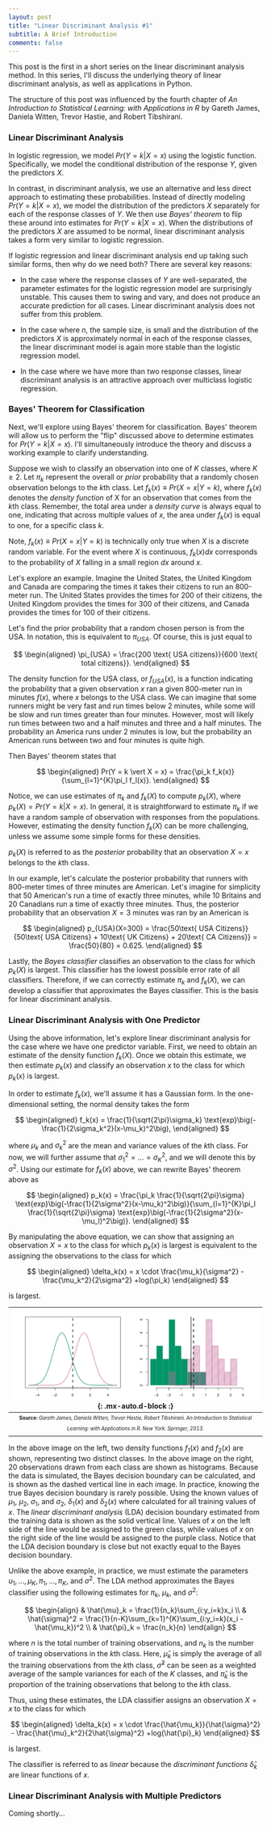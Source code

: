 ```yaml
---
layout: post
title: "Linear Discriminant Analysis #1"
subtitle: A Brief Introduction
comments: false
---
```


This post is the first in a short series on the linear discriminant analysis method.  In this series, I'll discuss the underlying theory of linear discriminant analysis, as well as applications in Python.

The structure of this post was influenced by the fourth chapter of *An Introduction to Statistical Learning: with Applications in R* by Gareth James, Daniela Witten, Trevor Hastie, and Robert Tibshirani.

### Linear Discriminant Analysis

In logistic regression, we model $Pr(Y=k \vert X=x)$ using the logistic function.  Specifically, we model the conditional distribution of the response $Y$, given the predictors $X$.

In contrast, in discriminant analysis, we use an alternative and less direct approach to estimating these probabilities.  Instead of directly modeling $Pr(Y=k \vert X=x)$, we model the distribution of the predictors $X$ separately for each of the response classes of $Y$.  We then use *Bayes' theorem* to flip these around into estimates for $Pr(Y=k \vert X=x)$.  When the distributions of the predictors $X$ are assumed to be normal, linear discriminant analysis takes a form very similar to logistic regression.

If logistic regression and linear discriminant analysis end up taking such similar forms, then why do we need both?  There are several key reasons:

* In the case where the response classes of $Y$ are well-separated, the parameter estimates for the logistic regression model are surprisingly unstable.  This causes them to swing and vary, and does not produce an accurate prediction for all cases.  Linear discriminant analysis does not suffer from this problem.

* In the case where *n*, the sample size, is small and the distribution of the predictors $X$ is approximately normal in each of the response classes, the linear discriminant model is again more stable than the logistic regression model.

* In the case where we have more than two response classes, linear discriminant analysis is an attractive approach over multiclass logistic regression.

### Bayes' Theorem for Classification

Next, we'll explore using Bayes' theorem for classification.  Bayes' theorem will allow us to perform the "flip" discussed above to determine estimates for $Pr(Y=k \vert X=x)$.  I'll simultaneously introduce the theory and discuss a working example to clarify understanding.

Suppose we wish to classify an observation into one of $K$ classes, where $K \geq 2$.  Let $\pi_k$ represent the overall or *prior* probability that a randomly chosen observation belongs to the $k$th class.  Let $f_k(x) \equiv Pr(X=x \vert Y=k)$, where $f_k(x)$ denotes the *density function* of X for an observation that comes from the $k$th class.  Remember, the total area under a *density curve* is always equal to one, indicating that across multiple values of $x$, the area under $f_k(x)$ is equal to one, for a specific class $k$.

Note, $f_k(x) \equiv Pr(X=x \vert Y=k)$ is technically only true when $X$ is a discrete random variable.  For the event where $X$ is continuous, $f_k(x)dx$ corresponds to the probability of $X$ falling in a small region $dx$ around $x$.

Let's explore an example.  Imagine the United States, the United Kingdom and Canada are comparing the times it takes their citizens to run an 800-meter run.  The United States provides the times for 200 of their citizens, the United Kingdom provides the times for 300 of their citizens, and Canada provides the times for 100 of their citizens.

Let's find the prior probability that a random chosen person is from the USA.  In notation, this is equivalent to $\pi_{USA}$.  Of course, this is just equal to 

$$
\begin{aligned} 
\pi_{USA} = \frac{200 \text{ USA citizens}}{600 \text{ total citizens}}.
\end{aligned}
$$

The density function for the USA class, or $f_{USA}(x)$, is a function indicating the probability that a given observation $x$ ran a given 800-meter run in minutes $f(x)$, where $x$ belongs to the USA class.  We can imagine that some runners might be very fast and run times below 2 minutes, while some will be slow and run times greater than four minutes.  However, most will likely run times between two and a half minutes and three and a half minutes.  The probability an America runs under 2 minutes is low, but the probability an American runs between two and four minutes is quite high.

Then Bayes' theorem states that

$$
\begin{aligned} 
Pr(Y = k \vert X = x) = \frac{\pi_k f_k(x)}{\sum_{l=1}^{K}\pi_l f_l(x)}.
\end{aligned}
$$


Notice, we can use estimates of $\pi_k$ and $f_k(X)$ to compute $p_k(X)$, where $p_k(X) = Pr(Y = k \vert X = x)$.  In general, it is straightforward to estimate $\pi_k$ if we have a random sample of observation with responses from the populations.  However, estimating the density function $f_k(X)$ can be more challenging, unless we assume some simple forms for these densities.

$p_k(X)$ is referred to as the *posterior* probability that an observation $X = x$ belongs to the $k$th class.

In our example, let's calculate the posterior probability that runners with 800-meter times of three minutes are American.  Let's imagine for simplicity that 50 American's run a time of exactly three minutes, while 10 Britains and 20 Canadians run a time of exactly three minutes.  Thus, the posterior probability that an observation $X = 3 \text{ minutes}$ was ran by an American is

$$
\begin{aligned} 
p_{USA}(X=300) = \frac{50\text{ USA Citizens}}{50\text{ USA Citizens} + 10\text{ UK Citizens} + 20\text{ CA Citizens}} = \frac{50}{80} = 0.625.
\end{aligned}
$$

Lastly, the *Bayes classifier* classifies an observation to the class for which $p_k(X)$ is largest.  This classifier has the lowest possible error rate of all classifiers.  Therefore, if we can correctly estimate $\pi_k$ and $f_k(X)$, we can develop a classifier that approximates the Bayes classifier.  This is the basis for linear discriminant analysis.

### Linear Discriminant Analysis with One Predictor

Using the above information, let's explore linear discriminant analysis for the case where we have one predictor variable.  First, we need to obtain an estimate of the density function $f_k(X)$.  Once we obtain this estimate, we then estimate $p_k(x)$ and classify an observation $x$ to the class for which $p_k(x)$ is largest.

In order to estimate $f_k(x)$, we'll assume it has a Gaussian form.  In the one-dimensional setting, the normal density takes the form

$$
\begin{aligned} 
f_k(x) = \frac{1}{\sqrt{2\pi}\sigma_k} \text{exp}\big(-\frac{1}{2\sigma_k^2}(x-\mu_k)^2\big),
\end{aligned}
$$

where $\mu_k$ and $\sigma_k^2$ are the mean and variance values of the $k$th class.  For now, we will further assume that $\sigma_1^2 = \ldots = \sigma_K^2$, and we will denote this by $\sigma^2$.  Using our estimate for $f_k(x)$ above, we can rewrite Bayes' theorem above as

$$
\begin{aligned} 
p_k(x) = \frac{\pi_k \frac{1}{\sqrt{2\pi}\sigma} \text{exp}\big(-\frac{1}{2\sigma^2}(x-\mu_k)^2\big)}{\sum_{l=1}^{K}\pi_l \frac{1}{\sqrt{2\pi}\sigma} \text{exp}\big(-\frac{1}{2\sigma^2}(x-\mu_l)^2\big)}.
\end{aligned}
$$

By manipulating the above equation, we can show that assigning an observation $X=x$ to the class for which $p_k(x)$ is largest is equivalent to the assigning the observations to the class for which 

$$
\begin{aligned} 
\delta_k(x) = x \cdot \frac{\mu_k}{\sigma^2} - \frac{\mu_k^2}{2\sigma^2} +log(\pi_k)
\end{aligned}
$$

is largest.

| ![2021-02-03-linear-discriminant-analysis-001-fig-1.png](/assets/img/2021-02-03-linear-discriminant-analysis-001-fig-1.png){: .mx-auto.d-block :} |
| :--: |
| <sub><sup>**Source:** *Gareth James, Daniela Witten, Trevor Hastie, Robert Tibshirani. An Introduction to Statistical Learning: with Applications in R. New York: Springer, 2013.* |

In the above image on the left, two density functions $f_1(x)$ and $f_2(x)$ are shown, representing two distinct classes.  In the above image on the right, 20 observations drawn from each class are shown as histograms.  Because the data is simulated, the Bayes decision boundary can be calculated, and is shown as the dashed vertical line in each image.  In practice, knowing the true Bayes decision boundary is rarely possible.  Using the known values of $\mu_1$, $\mu_2$, $\sigma_1$, and $\sigma_2$, $\delta_1(x)$ and $\delta_2(x)$ where calculated for all training values of $x$.  The *linear discriminant analysis* (LDA) decision boundary estimated from the training data is shown as the solid vertical line.  Values of $x$ on the left side of the line would be assigned to the green class, while values of $x$ on the right side of the line would be assigned to the purple class.  Notice that the LDA decision boundary is close but not exactly equal to the Bayes decision boundary. 

Unlike the above example, in practice, we must estimate the parameters $u_1, \ldots, \mu_K, \pi_1, \ldots, \pi_K$, and $\sigma^2$.  The LDA method approximates the Bayes classifier using the following estimates for $\pi_k$, $\mu_k$, and $\sigma^2$:

$$
\begin{align} 
& \hat{\mu}_k = \frac{1}{n_k}\sum_{i:y_i=k}x_i \\
& \hat{\sigma}^2 = \frac{1}{n-K}\sum_{k=1}^{K}\sum_{i:y_i=k}(x_i - \hat{\mu_k})^2 \\
& \hat{\pi}_k = \frac{n_k}{n}
\end{align}
$$

where $n$ is the total number of training observations, and $n_k$ is the number of training observations in the $k$th class.  Here, $\hat{\mu}_k$ is simply the average of all the training observations from the $k$th class, $\hat{\sigma}^2$ can be seen as a weighted average of the sample variances for each of the $K$ classes, and $\hat{\pi}_k$ is the proportion of the training observations that belong to the $k$th class.

Thus, using these estimates, the LDA classifier assigns an observation $X=x$ to the class for which 

$$
\begin{aligned} 
\delta_k(x) = x \cdot \frac{\hat{\mu_k}}{\hat{\sigma}^2} - \frac{\hat{\mu}_k^2}{2\hat{\sigma}^2} +log(\hat{\pi}_k)
\end{aligned}
$$

is largest.

The classifier is referred to as *linear* because the *discriminant functions* $\hat{\delta}_k$ are linear functions of $x$.

### Linear Discriminant Analysis with Multiple Predictors

Coming shortly...

